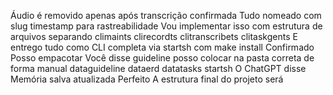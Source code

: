 Áudio é removido apenas após transcrição confirmada
Tudo nomeado com slug  timestamp para rastreabilidade
Vou implementar isso com estrutura de arquivos separando
climaints
clirecordts
clitranscribets
clitaskgents
E entrego tudo como CLI completa via startsh com make install
Confirmado Posso empacotar
Você disse
guideline posso colocar na pasta correta de forma manual
dataguideline
dataerd
datatasks
startsh
O ChatGPT disse
Memória salva atualizada
Perfeito A estrutura final do projeto será